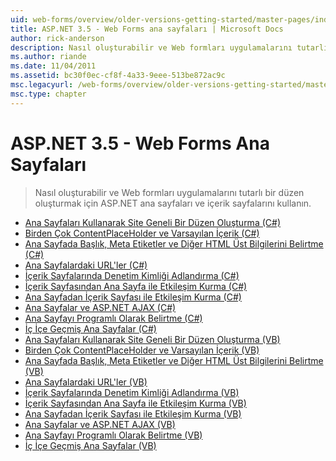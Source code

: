 ```yaml
---
uid: web-forms/overview/older-versions-getting-started/master-pages/index
title: ASP.NET 3.5 - Web Forms ana sayfaları | Microsoft Docs
author: rick-anderson
description: Nasıl oluşturabilir ve Web formları uygulamalarını tutarlı bir düzen oluşturmak için ASP.NET ana sayfaları ve içerik sayfalarını kullanın.
ms.author: riande
ms.date: 11/04/2011
ms.assetid: bc30f0ec-cf8f-4a33-9eee-513be872ac9c
msc.legacyurl: /web-forms/overview/older-versions-getting-started/master-pages
msc.type: chapter
---
```

<a name="aspnet-35---web-forms-master-pages"></a>ASP.NET 3.5 - Web Forms Ana Sayfaları
====================
> Nasıl oluşturabilir ve Web formları uygulamalarını tutarlı bir düzen oluşturmak için ASP.NET ana sayfaları ve içerik sayfalarını kullanın.


- [Ana Sayfaları Kullanarak Site Geneli Bir Düzen Oluşturma (C#)](creating-a-site-wide-layout-using-master-pages-cs.md)
- [Birden Çok ContentPlaceHolder ve Varsayılan İçerik (C#)](multiple-contentplaceholders-and-default-content-cs.md)
- [Ana Sayfada Başlık, Meta Etiketler ve Diğer HTML Üst Bilgilerini Belirtme (C#)](specifying-the-title-meta-tags-and-other-html-headers-in-the-master-page-cs.md)
- [Ana Sayfalardaki URL'ler (C#)](urls-in-master-pages-cs.md)
- [İçerik Sayfalarında Denetim Kimliği Adlandırma (C#)](control-id-naming-in-content-pages-cs.md)
- [İçerik Sayfasından Ana Sayfa ile Etkileşim Kurma (C#)](interacting-with-the-master-page-from-the-content-page-cs.md)
- [Ana Sayfadan İçerik Sayfası ile Etkileşim Kurma (C#)](interacting-with-the-content-page-from-the-master-page-cs.md)
- [Ana Sayfalar ve ASP.NET AJAX (C#)](master-pages-and-asp-net-ajax-cs.md)
- [Ana Sayfayı Programlı Olarak Belirtme (C#)](specifying-the-master-page-programmatically-cs.md)
- [İç İçe Geçmiş Ana Sayfalar (C#)](nested-master-pages-cs.md)
- [Ana Sayfaları Kullanarak Site Geneli Bir Düzen Oluşturma (VB)](creating-a-site-wide-layout-using-master-pages-vb.md)
- [Birden Çok ContentPlaceHolder ve Varsayılan İçerik (VB)](multiple-contentplaceholders-and-default-content-vb.md)
- [Ana Sayfada Başlık, Meta Etiketler ve Diğer HTML Üst Bilgilerini Belirtme (VB)](specifying-the-title-meta-tags-and-other-html-headers-in-the-master-page-vb.md)
- [Ana Sayfalardaki URL'ler (VB)](urls-in-master-pages-vb.md)
- [İçerik Sayfalarında Denetim Kimliği Adlandırma (VB)](control-id-naming-in-content-pages-vb.md)
- [İçerik Sayfasından Ana Sayfa ile Etkileşim Kurma (VB)](interacting-with-the-master-page-from-the-content-page-vb.md)
- [Ana Sayfadan İçerik Sayfası ile Etkileşim Kurma (VB)](interacting-with-the-content-page-from-the-master-page-vb.md)
- [Ana Sayfalar ve ASP.NET AJAX (VB)](master-pages-and-asp-net-ajax-vb.md)
- [Ana Sayfayı Programlı Olarak Belirtme (VB)](specifying-the-master-page-programmatically-vb.md)
- [İç İçe Geçmiş Ana Sayfalar (VB)](nested-master-pages-vb.md)
